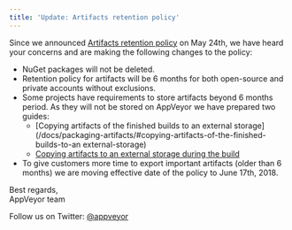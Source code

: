 ```yaml
---
title: 'Update: Artifacts retention policy'
---
```


Since we announced [Artifacts retention policy](/blog/2018/05/24/artifacts-retention-policy/) on May 24th, we have heard your concerns and are making the following changes to the policy:

* NuGet packages will not be deleted.
* Retention policy for artifacts will be 6 months for both open-source and private accounts without exclusions.
* Some projects have requirements to store artifacts beyond 6 months period. As they will not be stored on AppVeyor we have prepared two guides:
  * [Copying artifacts of the finished builds to an external storage](/docs/packaging-artifacts/#сopying-artifacts-of-the-finished-builds-to-an external-storage)
  * [Copying artifacts to an external storage during the build](/docs/packaging-artifacts/#сopying-artifacts-to-an-external-storage-during-the-build)
* To give customers more time to export important artifacts (older than 6 months) we are moving effective date of the policy to June 17th, 2018.

Best regards,<br>
AppVeyor team

Follow us on Twitter: [@appveyor](https://twitter.com/appveyor)